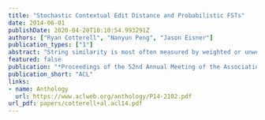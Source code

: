 ```yaml
---
title: "Stochastic Contextual Edit Distance and Probabilistic FSTs"
date: 2014-06-01
publishDate: 2020-04-20T10:10:54.993291Z
authors: ["Ryan Cotterell", "Nanyun Peng", "Jason Eisner"]
publication_types: ["1"]
abstract: "String similarity is most often measured by weighted or unweighted edit distance d(x, y). Ristad and Yianilos (1998) defined stochastic edit distance—a probability distribution p(y | x) whose parameters can be trained from data. We generalize this so that the probability of choosing each edit operation can depend on contextual features. We show how to construct and train a probabilistic finite-state transducer that computes our stochastic  ontextual edit distance. To illustrate the improvement from conditioning on context, we model typos found in social media text."
featured: false
publication: "*Proceedings of the 52nd Annual Meeting of the Association for Computational Linguistics*"
publication_short: "ACL"
links:
- name: Anthology
  url: https://www.aclweb.org/anthology/P14-2102.pdf
url_pdf: papers/cotterell+al.acl14.pdf
---
```


